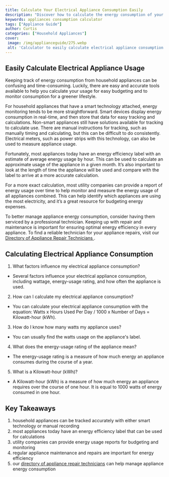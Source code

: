 ```yaml
---
title: Calculate Your Electrical Appliance Consumption Easily
description: "Discover how to calculate the energy consumption of your electrical appliances with ease and learn helpful tips to reduce your energy costs Learn the best ways to measure and save electricity in your home today"
keywords: appliances consumption calculator
tags: ["Appliance Guide"]
author: Curtis
categories: ["Household Appliances"]
cover: 
 image: /img/applianceguide/275.webp
 alt: 'Calculator to easily calculate electrical appliance consumption'
---
```

## Easily Calculate Electrical Appliance Usage 
Keeping track of energy consumption from household appliances can be confusing and time-consuming. Luckily, there are easy and accurate tools available to help you calculate your usage for easy budgeting and to monitor consumption for a greener lifestyle.

For household appliances that have a smart technology attached, energy monitoring tends to be more straightforward. Smart devices display energy consumption in real-time, and then store that data for easy tracking and calculations. Non-smart appliances still have solutions available for tracking to calculate use. There are manual instructions for tracking, such as manually timing and calculating, but this can be difficult to do consistently. Electrical meters, such as power strips with this technology, can also be used to measure appliance usage. 

Fortunately, most appliances today have an energy efficiency label with an estimate of average energy usage by hour. This can be used to calculate an approximate usage of the appliance in a given month. It’s also important to look at the length of time the appliance will be used and compare with the label to arrive at a more accurate calculation.

For a more exact calculation, most utility companies can provide a report of energy usage over time to help monitor and measure the energy usage of all appliances combined. This can help identify which appliances are using the most electricity, and it’s a great resource for budgeting energy expenses. 

To better manage appliance energy consumption, consider having them serviced by a professional technician. Keeping up with repair and maintenance is important for ensuring optimal energy efficiency in every appliance. To find a reliable technician for your appliance repairs, visit our [ Directory of Appliance Repair Technicians ](./pages/appliance-repair-technicians).

## Calculating Electrical Appliance Consumption

1. What factors influence my electrical appliance consumption?
 - Several factors influence your electrical appliance consumption, including wattage, energy-usage rating, and how often the appliance is used.

2. How can I calculate my electrical appliance consumption?
 - You can calculate your electrical appliance consumption with the equation: Watts x Hours Used Per Day / 1000 x Number of Days = Kilowatt-hour (kWh).

3. How do I know how many watts my appliance uses?
 - You can usually find the watts usage on the appliance's label.

4. What does the energy-usage rating of the appliance mean?
 - The energy-usage rating is a measure of how much energy an appliance consumes during the course of a year.

5. What is a Kilowatt-hour (kWh)?
 - A Kilowatt-hour (kWh) is a measure of how much energy an appliance requires over the course of one hour. It is equal to 1000 watts of energy consumed in one hour.

## Key Takeaways

1. household appliances can be tracked accurately with either smart technology or manual recording
2. most appliances today have an energy efficiency label that can be used for calculations
3. utility companies can provide energy usage reports for budgeting and monitoring 
4. regular appliance maintenance and repairs are important for energy efficiency 
5. our [directory of appliance repair technicians](./pages/appliance-repair-technicians) can help manage appliance energy consumption

